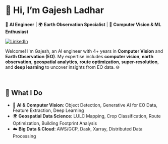 # 👋 Hi, I’m Gajesh Ladhar

🔭 **AI Engineer** | 🌍 **Earth Observation Specialist** | 🤖 **Computer Vision & ML Enthusiast**


[![LinkedIn](https://img.shields.io/badge/-LinkedIn-blue?style=flat-square&logo=Linkedin&logoColor=white&link=https://www.linkedin.com/in/gajeshladhar/)](https://www.linkedin.com/in/gajeshladhar/) 

Welcome! I'm Gajesh, an AI engineer with 4+ years in **Computer Vision** and **Earth Observation (EO)**. My expertise includes **computer vision**, **earth observation**, **geospatial analytics**, **route optimization**, **super-resolution**, and **deep learning** to uncover insights from EO data. 🌐

<br>

## 🧩 What I Do

- 🤖 **AI & Computer Vision**: Object Detection, Generative AI for EO Data, Feature Extraction, Deep Learning
- 🌍 **Geospatial Data Science**: LULC Mapping, Crop Classification, Route Optimization, Building Footprint Analysis
- ☁️ **Big Data & Cloud**: AWS/GCP, Dask, Xarray, Distributed Data Processing



